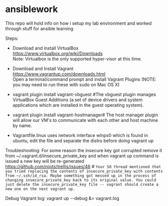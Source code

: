 # ansiblework
This repo will hold info on how i setup my lab environment and worked through stuff for ansible learning

Steps:
* Download and install VirtualBox  
https://www.virtualbox.org/wiki/Downloads  
Note: Virtualbox is the only supported hyper-visor at this time.  
* Download and Install Vagrant  
https://www.vagrantup.com/downloads.html  
Open a terminal/command prompt and install Vagrant Plugins (NOTE: you may need to run these with sudo on Mac OS X)  
* vagrant plugin install vagrant-vbguest \#The vbguest plugin manages VirtualBox Guest Additions (a set of device drivers and system applications which are installed in the guest operating system).  

* vagrant plugin install vagrant-hostmanager\# The host manager plugin will allow our VM's to communicate with each other and host machine by name.
* Vagrantfile.linux uses network interface wlnps0 which is found in ubuntu, edit the file and separate the distro before doing vagrant up

Troubleshooting:
For some reason the insecure key got corrupted remove it from ~/.vagrant.d/insecure_private_key and when vagrant up command is issued a new key will be re-generated
https://github.com/roots/trellis/issues/46 \#
```Your SO thread mentioned that you tried replacing the contents of insecure_private_key with contents from ~/.ssh/id_rsa. Maybe something got messed up in the process of changing insecure_private_key back to its original value. You could just delete the insecure_private_key file -- vagrant should create a new one on the next vagrant up.```

Debug Vagrant log:
vagrant up --debug &> vagrant.log
